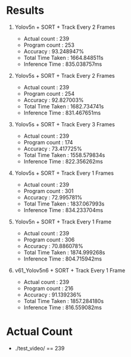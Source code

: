 # Results
1. Yolov5n + SORT + Track Every 2 Frames
    - Actual count : 239
    - Program count : 253
    - Accuracy : 93.248947%
    - Total Time Taken : 1664.848511s
    - Inference Time : 835.038757ms

2. Yolov5s + SORT + Track Every 2 Frames
    - Actual count : 239
    - Program count : 254
    - Accuracy : 92.827003%
    - Total Time Taken : 1682.734741s
    - Inference Time : 831.467651ms

3. Yolov5s + SORT + Track Every 3 Frames
    - Actual count : 239
    - Program count : 174
    - Accuracy : 73.417725%
    - Total Time Taken : 1558.579834s
    - Inference Time : 822.356262ms

4. Yolov5s + SORT + Track Every 1 Frames
    - Actual count : 239
    - Program count : 301
    - Accuracy : 72.995781%
    - Total Time Taken : 1837.067993s
    - Inference Time : 834.233704ms

5. Yolov5n + SORT + Track Every 1 Frame
    - Actual count : 239
    - Program count : 306
    - Accuracy : 70.886078%
    - Total Time Taken : 1874.999268s
    - Inference Time : 804.715942ms

6. v61_Yolov5n6 + SORT + Track Every 1 Frame
    - Actual count : 239
    - Program count : 216
    - Accuracy : 91.139236%
    - Total Time Taken : 1857.284180s
    - Inference Time : 816.559082ms

# Actual Count
- ./test_video/ == 239
